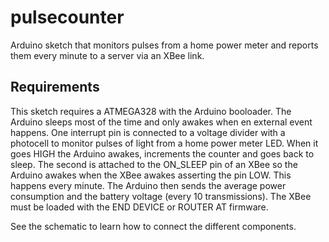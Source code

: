 # pulsecounter

Arduino sketch that monitors pulses from a home power meter and 
reports them every minute to a server via an XBee link.

## Requirements

This sketch requires a ATMEGA328 with the Arduino booloader.
The Arduino sleeps most of the time and only awakes when en external event happens.
One interrupt pin is connected to a voltage divider with a photocell to monitor pulses of
light from a home power meter LED. When it goes HIGH the Arduino awakes, increments the counter and goes back to sleep.
The second is attached to the ON_SLEEP pin of an XBee so the Arduino awakes when the XBee awakes asserting the pin LOW.
This happens every minute. The Arduino then sends the average power consumption and the battery voltage (every 10 transmissions).
The XBee must be loaded with the END DEVICE or ROUTER AT firmware.

See the schematic to learn how to connect the different components.



